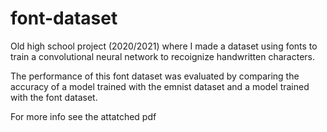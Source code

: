 # font-dataset

Old high school project (2020/2021) where I made a dataset using fonts to train a convolutional neural network to recoignize handwritten characters.

The performance of this font dataset was evaluated by comparing the accuracy of a model trained with the emnist dataset and a model trained with the font dataset.

For more info see the attatched pdf